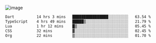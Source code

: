 ![image](https://github-profile-trophy.vercel.app/?username=CMOISDEAD&theme=oldie&row=1&no-frame=true&no-bg=true&margin-w=15&margin-h=15)
<!--START_SECTION:waka-->

```txt
Dart          14 hrs 3 mins   ████████████████░░░░░░░░░   63.54 %
TypeScript    4 hrs 49 mins   █████▒░░░░░░░░░░░░░░░░░░░   21.79 %
Lua           1 hr 12 mins    █▒░░░░░░░░░░░░░░░░░░░░░░░   05.45 %
CSS           32 mins         ▓░░░░░░░░░░░░░░░░░░░░░░░░   02.45 %
Org           22 mins         ▒░░░░░░░░░░░░░░░░░░░░░░░░   01.70 %
```

<!--END_SECTION:waka--> 
